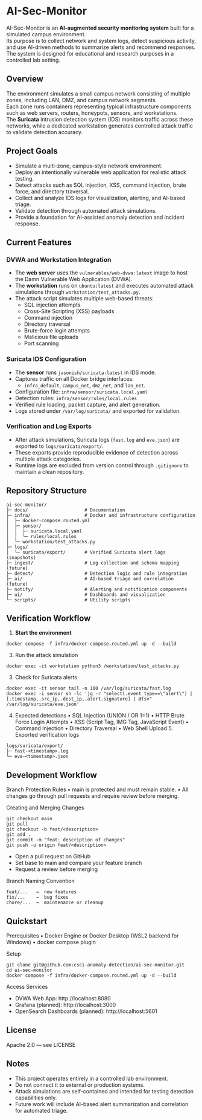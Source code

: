 # AI-Sec-Monitor

AI-Sec-Monitor is an **AI-augmented security monitoring system** built for a simulated campus environment.  
Its purpose is to collect network and system logs, detect suspicious activity, and use AI-driven methods to summarize alerts and recommend responses.  
The system is designed for educational and research purposes in a controlled lab setting.


## Overview

The environment simulates a small campus network consisting of multiple zones, including LAN, DMZ, and campus network segments.  
Each zone runs containers representing typical infrastructure components such as web servers, routers, honeypots, sensors, and workstations.  
The **Suricata** intrusion detection system (IDS) monitors traffic across these networks, while a dedicated workstation generates controlled attack traffic to validate detection accuracy.


## Project Goals

- Simulate a multi-zone, campus-style network environment.  
- Deploy an intentionally vulnerable web application for realistic attack testing.  
- Detect attacks such as SQL injection, XSS, command injection, brute force, and directory traversal.  
- Collect and analyze IDS logs for visualization, alerting, and AI-based triage.  
- Validate detection through automated attack simulations.  
- Provide a foundation for AI-assisted anomaly detection and incident response.


## Current Features

### DVWA and Workstation Integration
- The **web server** uses the `vulnerables/web-dvwa:latest` image to host the Damn Vulnerable Web Application (DVWA).  
- The **workstation** runs on `ubuntu:latest` and executes automated attack simulations through `workstation/test_attacks.py`.  
- The attack script simulates multiple web-based threats:
  - SQL injection attempts  
  - Cross-Site Scripting (XSS) payloads  
  - Command injection  
  - Directory traversal  
  - Brute-force login attempts  
  - Malicious file uploads  
  - Port scanning  

### Suricata IDS Configuration
- The **sensor** runs `jasonish/suricata:latest` in IDS mode.  
- Captures traffic on all Docker bridge interfaces:
  - `infra_default`, `campus_net`, `dmz_net`, and `lan_net`.  
- Configuration file: `infra/sensor/suricata.local.yaml`  
- Detection rules: `infra/sensor/rules/local.rules`  
- Verified rule loading, packet capture, and alert generation.  
- Logs stored under `/var/log/suricata/` and exported for validation.

### Verification and Log Exports
- After attack simulations, Suricata logs (`fast.log` and `eve.json`) are exported to `logs/suricata/export/`.  
- These exports provide reproducible evidence of detection across multiple attack categories.  
- Runtime logs are excluded from version control through `.gitignore` to maintain a clean repository.


## Repository Structure
```
ai-sec-monitor/
├─ docs/                     # Documentation
├─ infra/                    # Docker and infrastructure configuration
│  ├─ docker-compose.routed.yml
│  ├─ sensor/
│  │  ├─ suricata.local.yaml
│  │  └─ rules/local.rules
│  └─ workstation/test_attacks.py
├─ logs/
│  └─ suricata/export/       # Verified Suricata alert logs (snapshots)
├─ ingest/                   # Log collection and schema mapping (future)
├─ detect/                   # Detection logic and rule integration
├─ ai/                       # AI-based triage and correlation (future)
├─ notify/                   # Alerting and notification components
├─ ui/                       # Dashboards and visualization
└─ scripts/                  # Utility scripts
```

## Verification Workflow

1. **Start the environment**
   
`docker compose -f infra/docker-compose.routed.yml up -d --build`

3.	Run the attack simulation

`docker exec -it workstation python3 /workstation/test_attacks.py`


3.	Check for Suricata alerts
```
docker exec -it sensor tail -n 100 /var/log/suricata/fast.log
docker exec -i sensor sh -lc 'jq -r "select(.event_type==\"alert\") | [.timestamp,.src_ip,.dest_ip,.alert.signature] | @tsv" /var/log/suricata/eve.json'
```

4.	Expected detections
	•	SQL Injection (UNION / OR 1=1)
	•	HTTP Brute Force Login Attempts
	•	XSS (Script Tag, IMG Tag, JavaScript Event)
	•	Command Injection
	•	Directory Traversal
	•	Web Shell Upload
	5.	Exported verification logs
```
logs/suricata/export/
├─ fast-<timestamp>.log
└─ eve-<timestamp>.json
```


## Development Workflow

Branch Protection Rules
	•	main is protected and must remain stable.
	•	All changes go through pull requests and require review before merging.

Creating and Merging Changes
```
git checkout main
git pull
git checkout -b feat/<description>
git add .
git commit -m "feat: description of changes"
git push -u origin feat/<description>
```
- Open a pull request on GitHub
- Set base to main and compare your feature branch
- Request a review before merging

Branch Naming Convention
```
feat/...   →  new features
fix/...    →  bug fixes
chore/...  →  maintenance or cleanup
```



## Quickstart

Prerequisites
	•	Docker Engine or Docker Desktop (WSL2 backend for Windows)
	•	docker compose plugin

Setup
```
git clone git@github.com:csci-anomaly-detection/ai-sec-monitor.git
cd ai-sec-monitor
docker compose -f infra/docker-compose.routed.yml up -d --build
```
Access Services

- DVWA Web App: http://localhost:8080
- Grafana (planned): http://localhost:3000
- OpenSearch Dashboards (planned): http://localhost:5601



## License

Apache 2.0 — see LICENSE


## Notes
- This project operates entirely in a controlled lab environment.
- Do not connect it to external or production systems.
- Attack simulations are self-contained and intended for testing detection capabilities only.
- Future work will include AI-based alert summarization and correlation for automated triage.

